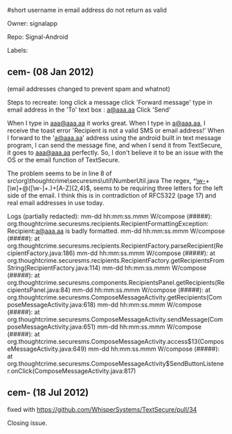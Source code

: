 #short username in email address do not return as valid

Owner: signalapp

Repo: Signal-Android

Labels: 

## cem- (08 Jan 2012)

(email addresses changed to prevent spam and whatnot)

Steps to recreate:
long click a message
click 'Forward message'
type in email address in the 'To' text box : a@aaa.aa
Click 'Send'

When I type in aaa@aaa.aa it works great. When I type in a@aaa.aa, I receive the toast error 'Recipient is not a valid SMS or email address!' When I forward to the 'a@aaa.aa' address using the android built in text message program, I can send the message fine, and when I send it from TextSecure, it goes to aaa@aaa.aa perfectly. So, I don't believe it to be an issue with the OS or the email function of TextSecure.

The problem seems to be in line 8 of src\org\thoughtcrime\securesms\util\NumberUtil.java
The regex, ^[\w-]([.w])+[\w]+@([\w-]+.)+[A-Z]{2,4}$, seems to be requiring three letters for the left side of the email. I think this is in contradiction of RFC5322 (page 17) and real email addresses in use today.

Logs (partially redacted):
mm-dd hh:mm:ss.mmm W/compose (#####): org.thoughtcrime.securesms.recipients.RecipientFormattingException: Recipient:a@aaa.aa is badly formatted.
mm-dd hh:mm:ss.mmm W/compose (#####): at org.thoughtcrime.securesms.recipients.RecipientFactory.parseRecipient(RecipientFactory.java:186)
mm-dd hh:mm:ss.mmm W/compose (#####): at org.thoughtcrime.securesms.recipients.RecipientFactory.getRecipientsFromString(RecipientFactory.java:114)
mm-dd hh:mm:ss.mmm W/compose (#####): at org.thoughtcrime.securesms.components.RecipientsPanel.getRecipients(RecipientsPanel.java:84)
mm-dd hh:mm:ss.mmm W/compose (#####): at org.thoughtcrime.securesms.ComposeMessageActivity.getRecipients(ComposeMessageActivity.java:618)
mm-dd hh:mm:ss.mmm W/compose (#####): at org.thoughtcrime.securesms.ComposeMessageActivity.sendMessage(ComposeMessageActivity.java:651)
mm-dd hh:mm:ss.mmm W/compose (#####): at org.thoughtcrime.securesms.ComposeMessageActivity.access$13(ComposeMessageActivity.java:649)
mm-dd hh:mm:ss.mmm W/compose (#####): at org.thoughtcrime.securesms.ComposeMessageActivity$SendButtonListener.onClick(ComposeMessageActivity.java:817)


## cem- (18 Jul 2012)

fixed with https://github.com/WhisperSystems/TextSecure/pull/34

Closing issue.


